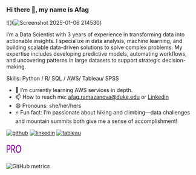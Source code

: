 ### Hi there 👋, my name is Afag
![](![Screenshot 2025-01-06 214530](https://github.com/user-attachments/assets/6cba1a81-1b28-45b2-9616-a6790550cc38))

I’m a Data Scientist with 3 years of experience in transforming data into actionable insights. I specialize in data analysis, machine learning, and building scalable data-driven solutions to solve complex problems. My expertise includes developing predictive models, automating workflows, and uncovering patterns in large datasets to support strategic decision-making.

Skills: Python / R/ SQL / AWS/ Tableau/ SPSS

- 🌱 I’m currently learning AWS services in depth. 
- 📫 How to reach me: afag.ramazanova@duke.edu or [Linkedin](https://www.linkedin.com/in/afagramazanova/) 
- 😄 Pronouns: she/her/hers 
- ⚡ Fun fact: I’m passionate about hiking and climbing—data challenges and mountain summits both give me a sense of accomplishment! 


[<img src='https://cdn.jsdelivr.net/npm/simple-icons@3.0.1/icons/github.svg' alt='github' height='40'>](https://github.com/https://github.com/Afag-Ramazanova)  [<img src='https://cdn.jsdelivr.net/npm/simple-icons@3.0.1/icons/linkedin.svg' alt='linkedin' height='40'>](https://www.linkedin.com/in/https://www.linkedin.com/in/afagramazanova//)  [<img src='https://cdn.jsdelivr.net/npm/simple-icons@3.0.1/icons/tableau.svg' alt='tableau' height='40'>](https://public.tableau.com/app/profile/afag/vizzes)  

<a href='https://github.com/pricing'><img src='https://raw.githubusercontent.com/acervenky/animated-github-badges/master/assets/pro.gif' width='40' height='40'></a> 

![GitHub metrics](https://metrics.lecoq.io/https://github.com/Afag-Ramazanova)  



<!--
**Afag-Ramazanova/Afag-Ramazanova** is a ✨ _special_ ✨ repository because its `README.md` (this file) appears on your GitHub profile.

Here are some ideas to get you started:

- 🔭 I’m currently working on ...
- 🌱 I’m currently learning ...
- 👯 I’m looking to collaborate on ...
- 🤔 I’m looking for help with ...
- 💬 Ask me about ...
- 📫 How to reach me: ...
- 😄 Pronouns: ...
- ⚡ Fun fact: ...
-->
